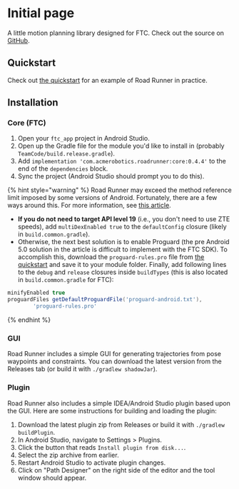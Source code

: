 # Initial page

A little motion planning library designed for FTC. Check out the source on [GitHub](https://github.com/acmerobotics/road-runner). 

## Quickstart

Check out [the quickstart](https://github.com/acmerobotics/road-runner-quickstart) for an example of Road Runner in practice.

## Installation

### Core \(FTC\)

1. Open your `ftc_app` project in Android Studio.
2. Open up the Gradle file for the module you'd like to install in \(probably `TeamCode/build.release.gradle`\).
3. Add `implementation 'com.acmerobotics.roadrunner:core:0.4.4'` to the end of the `dependencies` block.
4. Sync the project \(Android Studio should prompt you to do this\).

{% hint style="warning" %}
Road Runner may exceed the method reference limit imposed by some versions of Android. Fortunately, there are a few ways around this. For more information, see [this article](https://developer.android.com/studio/build/multidex).

* **If you do not need to target API level 19** \(i.e., you don't need to use ZTE speeds\), add `multiDexEnabled true` to the `defaultConfig` closure \(likely in `build.common.gradle`\).
* Otherwise, the next best solution is to enable Proguard \(the pre Android 5.0 solution in the article is difficult to implement with the FTC SDK\). To accomplish this, download the `proguard-rules.pro` file from [the quickstart](https://github.com/acmerobotics/road-runner-quickstart/blob/master/TeamCode/proguard-rules.pro) and save it to your module folder. Finally, add following lines to the `debug` and `release` closures inside `buildTypes` \(this is also located in `build.common.gradle` for FTC\):

```groovy
minifyEnabled true
proguardFiles getDefaultProguardFile('proguard-android.txt'),
        'proguard-rules.pro'
```
{% endhint %}

### GUI

Road Runner includes a simple GUI for generating trajectories from pose waypoints and constraints. You can download the latest version from the Releases tab \(or build it with `./gradlew shadowJar`\).

### Plugin

Road Runner also includes a simple IDEA/Android Studio plugin based upon the GUI. Here are some instructions for building and loading the plugin:

1. Download the latest plugin zip from Releases or build it with `./gradlew buildPlugin`.
2. In Android Studio, navigate to Settings &gt; Plugins.
3. Click the button that reads `Install plugin from disk...`.
4. Select the zip archive from earlier.
5. Restart Android Studio to activate plugin changes.
6. Click on "Path Designer" on the right side of the editor and the tool window should appear.

